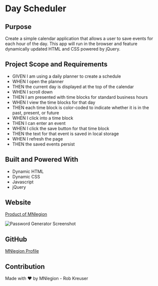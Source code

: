 # Day Scheduler

## Purpose
Create a simple calendar application that allows a user to save events for each hour of the day. This app will run in the browser and feature dynamically updated HTML and CSS powered by jQuery.

## Project Scope and Requirements
* GIVEN I am using a daily planner to create a schedule
* WHEN I open the planner
* THEN the current day is displayed at the top of the calendar
* WHEN I scroll down
* THEN I am presented with time blocks for standard business hours
* WHEN I view the time blocks for that day
* THEN each time block is color-coded to indicate whether it is in the past, present, or future
* WHEN I click into a time block
* THEN I can enter an event
* WHEN I click the save button for that time block
* THEN the text for that event is saved in local storage
* WHEN I refresh the page
* THEN the saved events persist

## Built and Powered With
* Dynamic HTML
* Dynamic CSS
* Javascript
* jQuery

## Website
[Product of MNlegion](https://mnlegion.github.io/Password-Generator/)

![Password Generator Screenshot](./assets/images/Screenshot%202022-03-27%20142536.png)

## GitHub
[MNlegion Profile](https://github.com/MNlegion)

## Contribution
Made with ❤️ by MNlegion - Rob Kreuser